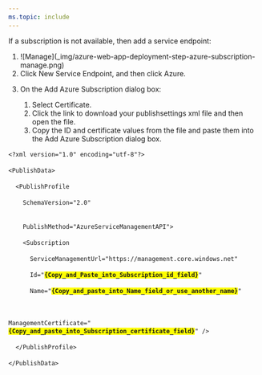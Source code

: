```yaml
---
ms.topic: include
---
```


<p>
If a subscription is not available, then add a service endpoint:
</p>

<ol>

<li>![Manage](_img/azure-web-app-deployment-step-azure-subscription-manage.png)</li>

<li>Click New Service Endpoint, and then click Azure.</li>

<li><p>On the Add Azure Subscription dialog box:</p><ol><li>Select Certificate.</li><li>Click the link to download your publishsettings xml file and then open the file.</li><li>Copy the ID and certificate values from the file and paste them into the Add Azure Subscription dialog box.</li></ol></li>

</ol>

<pre style="margin-bottom: 0px;"><code class="language-xml collapsed"><span class="pi"><span class="pi">&lt;?xml version="1.0" encoding="utf-8"?&gt;</span></span><br/>
<span class="tag"><span class="tag">&lt;</span><span class="title"><span class="tag"><span class="title">PublishData</span></span></span><span class="tag">&gt;</span></span><br/>
<span class="tag">&nbsp;&nbsp;</span><span class="tag"><span class="tag">&lt;</span><span class="title"><span class="tag"><span class="title">PublishProfile</span></span></span><br/>
<span class="tag">&nbsp;&nbsp;&nbsp;&nbsp;</span><span class="attribute"><span class="tag"><span class="attribute">SchemaVersion</span></span></span><span class="tag">=</span><span class="value"><span class="tag"><span class="value">"2.0"</span></span></span><br/>
<span class="tag">
<span class="tag">&nbsp;&nbsp;&nbsp;&nbsp;</span></span><span class="attribute"><span class="tag"><span class="attribute">PublishMethod</span></span></span><span class="tag">=</span><span class="value"><span class="tag"><span class="value">"AzureServiceManagementAPI"</span></span></span><span class="tag">&gt;</span></span><br/>
<span class="tag">&nbsp;&nbsp;&nbsp;&nbsp;</span><span class="tag"><span class="tag">&lt;</span><span class="title"><span class="tag"><span class="title">Subscription</span></span></span><br/>
<span class="tag">&nbsp;&nbsp;&nbsp;&nbsp;&nbsp;&nbsp;</span><span class="attribute"><span class="tag"><span class="attribute">ServiceManagementUrl</span></span></span><span class="tag">=</span><span class="value"><span class="tag"><span class="value">"https://management.core.windows.net"</span></span></span><br/>
<span class="tag">&nbsp;&nbsp;&nbsp;&nbsp;&nbsp;&nbsp;</span><span class="attribute"><span class="tag"><span class="attribute">Id</span></span></span><span class="tag">=</span><span class="value"><span class="tag"><span class="value">"<span style="font-weight:bold; background-color:yellow">{Copy_and_Paste_into_Subscription_id_field}</span>"</span></span></span><br/>
<span class="tag">&nbsp;&nbsp;&nbsp;&nbsp;&nbsp;&nbsp;</span><span class="attribute"><span class="tag"><span class="attribute">Name</span></span></span><span class="tag">=</span><span class="value"><span class="tag"><span class="value">"<span style="font-weight:bold; background-color:yellow">{Copy_and_paste_into_Name_field_or_use_another_name}</span>"</span></span></span><br/>
<br/>
<span class="attribute"><span class="tag"><span class="attribute">ManagementCertificate</span></span></span><span class="tag">=</span><span class="value"><span class="tag"><span class="value">"<span style="font-weight:bold; background-color:yellow">{Copy_and_paste_into_Subscription_certificate_field}</span>"</span></span></span><span class="tag"> /&gt;</span></span><br/>
<span class="tag">&nbsp;&nbsp;</span><span class="tag"><span class="tag">&lt;/</span><span class="title"><span class="tag"><span class="title">PublishProfile</span></span></span><span class="tag">&gt;</span></span><br/>
<span class="tag"><span class="tag">&lt;/</span><span class="title"><span class="tag"><span class="title">PublishData</span></span></span><span class="tag">&gt;</span></span>
</code></pre>
